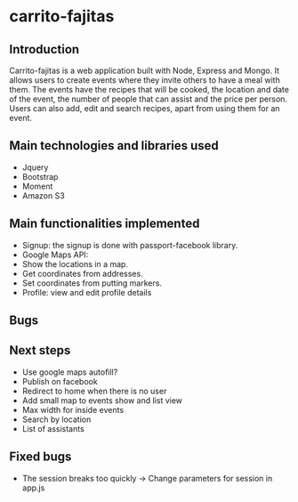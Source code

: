 # carrito-fajitas

## Introduction

Carrito-fajitas is a web application built with Node, Express and Mongo. It allows users to create events where they invite others to have a meal with them. The events have the recipes that will be cooked, the location and date of the event, the number of people that can assist and the price per person. Users can also add, edit and search recipes, apart from using them for an event. 

## Main technologies and libraries used
* Jquery
* Bootstrap
* Moment
* Amazon S3

## Main functionalities implemented

* Signup: the signup is done with passport-facebook library.
* Google Maps API: 
 * Show the locations in a map.
 * Get coordinates from addresses.
 * Set coordinates from putting markers.
* Profile: view and edit profile details

## Bugs


## Next steps

* Use google maps autofill?
* Publish on facebook
* Redirect to home when there is no user
* Add small map to events show and list view 
* Max width for inside events 
* Search by location
* List of assistants

## Fixed bugs

* The session breaks too quickly -> Change parameters for session in app.js